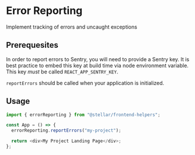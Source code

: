 # Error Reporting

Implement tracking of errors and uncaught exceptions

## Prerequesites

In order to report errors to Sentry, you will need to provide a Sentry key. It
is best practice to embed this key at build time via node environment variable.
This key _must_ be called `REACT_APP_SENTRY_KEY`.

`reportErrors` should be called when your application is initialized.

## Usage

```ts
import { errorReporting } from "@stellar/frontend-helpers";

const App = () => {
  errorReporting.reportErrors("my-project");

  return <div>My Project Landing Page</div>;
};
```
